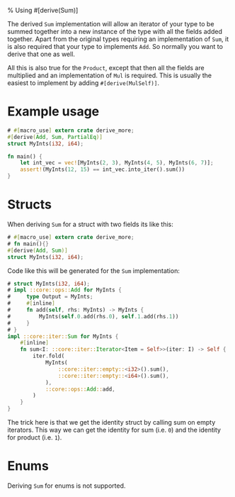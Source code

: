 % Using #[derive(Sum)]

The derived `Sum` implementation will allow an iterator of your type to be
summed together into a new instance of the type with all the fields added
together. Apart from the original types requiring an implementation of `Sum`, it
is also required that your type to implements `Add`. So normally you want to
derive that one as well.

All this is also true for the `Product`, except that then all the fields are
multiplied and an implementation of `Mul` is required. This is usually the
easiest to implement by adding `#[derive(MulSelf)]`.

# Example usage

```rust
# #[macro_use] extern crate derive_more;
#[derive(Add, Sum, PartialEq)]
struct MyInts(i32, i64);

fn main() {
    let int_vec = vec![MyInts(2, 3), MyInts(4, 5), MyInts(6, 7)];
    assert!(MyInts(12, 15) == int_vec.into_iter().sum())
}
```


# Structs

When deriving `Sum` for a struct with two fields its like this:

```rust
# #[macro_use] extern crate derive_more;
# fn main(){}
#[derive(Add, Sum)]
struct MyInts(i32, i64);
```

Code like this will be generated for the `Sum` implementation:

```rust
# struct MyInts(i32, i64);
# impl ::core::ops::Add for MyInts {
#     type Output = MyInts;
#     #[inline]
#     fn add(self, rhs: MyInts) -> MyInts {
#         MyInts(self.0.add(rhs.0), self.1.add(rhs.1))
#     }
# }
impl ::core::iter::Sum for MyInts {
    #[inline]
    fn sum<I: ::core::iter::Iterator<Item = Self>>(iter: I) -> Self {
        iter.fold(
            MyInts(
                ::core::iter::empty::<i32>().sum(),
                ::core::iter::empty::<i64>().sum(),
            ),
            ::core::ops::Add::add,
        )
    }
}
```

The trick here is that we get the identity struct by calling sum on empty
iterators.
This way we can get the identity for sum (i.e. `0`) and the identity for product
(i.e. `1`).

# Enums

Deriving `Sum` for enums is not supported.
